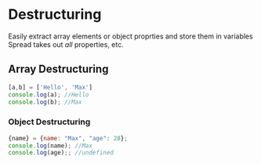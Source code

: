 # Destructuring

Easily extract array elements or object proprties and store them in variables
Spread takes out *all* properties, etc. 

## Array Destructuring

```javascript
[a,b] = ['Hello', 'Max']
console.log(a); //Hello
console.log(b); //Max
```

### Object Destructuring
```javascript
{name} = {name: "Max", "age": 28};
console.log(name); //Max
console.log(age);; //undefined
```